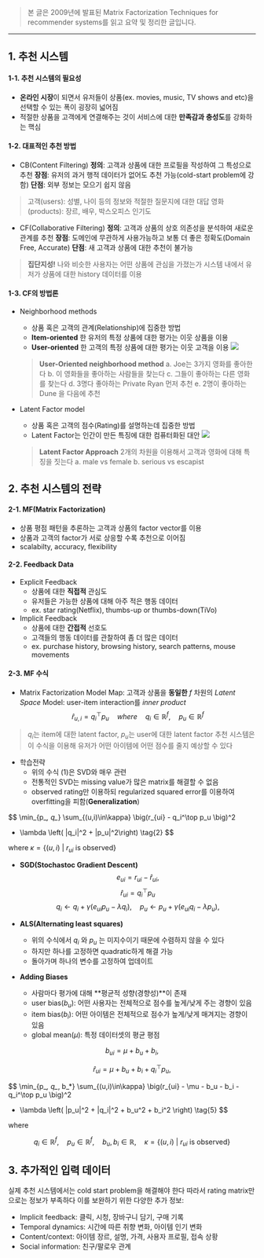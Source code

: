 > 본 글은 2009년에 발표된 Matrix Factorization Techniques for recommender systems를 읽고 요약 및 정리한 글입니다.

___
## 1. 추천 시스템

#### 1-1. 추천 시스템의 필요성

- **온라인 시장**이 되면서 유저들이 상품(ex. movies, music, TV shows and etc)을 선택할 수 있는 폭이 굉장히 넓어짐
- 적절한 상품을 고객에게 연결해주는 것이 서비스에 대한 **만족감과 충성도**를 강화하는 핵심

#### 1-2. 대표적인 추천 방법

- CB(Content Filtering)
**정의**: 고객과 상품에 대한 프로필을 작성하여 그 특성으로 추천 
**장점**: 유저의 과거 행적 데이터가 없어도 추천 가능(cold-start problem에 강함)
**단점**: 외부 정보는 모으기 쉽지 않음
>고객(users): 성별, 나이 등의 정보와 적절한 질문지에 대한 대답
영화(products): 장르, 배우, 박스오피스 인기도
- CF(Collaborative Filtering)
**정의**: 고객과 상품의 상호 의존성을 분석하여 새로운 관계를 추천
**장점**: 도메인에 무관하게 사용가능하고 보통 더 좋은 정확도(Domain Free, Accurate)
**단점**: 새 고객과 상품에 대한 추천이 불가능
> **집단지성!**
나와 비슷한 사용자는 어떤 상품에 관심을 가졌는가
시스템 내에서 유저가 상품에 대한 history 데이터를 이용

#### 1-3. CF의 방법론
- Neighborhood methods
    - 상품 혹은 고객의 관계(Relationship)에 집중한 방법
    - **Item-oriented**
    한 유저의 특정 상품에 대한 평가는 이웃 상품을 이용
    - **User-oriented**
    한 고객의 특정 상품에 대한 평가는 이웃 고객을 이용
    ![](https://velog.velcdn.com/images/smsm8898/post/b484ef1e-3fd4-4665-8e4a-ec8110d8fa58/image.png)
    > **User-Oriented neighborhood method**
    a. Joe는 3가지 영화를 좋아한다
    b. 이 영화들을 좋아하는 사람들을 찾는다
    c. 그들이 좋아하는 다른 영화를 찾는다
    d. 3명다 좋아하는 Private Ryan 먼저 추천
    e. 2명이 좋아하는 Dune 을 다음에 추천

- Latent Factor model
    - 상품 혹은 고객의 점수(Rating)를 설명하는데 집중한 방법
    - Latent Factor는 인간이 만든 특징에 대한 컴퓨터화된 대안
    ![](https://velog.velcdn.com/images/smsm8898/post/f1710954-fbc4-434c-bb13-aec8e241c82c/image.png)
    > **Latent Factor Approach**
    2개의 차원을 이용해서 고객과 영화에 대해 특징을 짓는다
    a. male vs female
    b. serious vs escapist
## 2. 추천 시스템의 전략
#### 2-1. MF(Matrix Factorization)
- 상품 평점 패턴을 추론하는 고객과 상품의 factor vector를 이용
- 상품과 고객의 factor가 서로 상응할 수록 추천으로 이어짐
- scalabilty, accuracy, flexibility
#### 2-2. Feedback Data
- Explicit Feedback
    - 상품에 대한 **직접적** 관심도
    - 유저들은 가능한 상품에 대해 아주 적은 행동 데이터
    - ex. star rating(Netflix), thumbs-up or thumbs-down(TiVo)
- Implicit Feedback
    - 상품에 대한 **간접적** 선호도
    - 고객들의 행동 데이터를 관찰하여 좀 더 많은 데이터
    - ex. purchase history, browsing history, search patterns, mouse movements
#### 2-3. MF 수식
- Matrix Factorization Model
Map: 고객과 상품을 **동일한** $f$ 차원의 _Latent Space_
Model: user-item interaction를 _inner product_
  $$
  \hat r_{u,i} = q_i^\top p_u \tag{1}
  \quad where \quad  q_i \in \mathbb{R}^f, \quad p_u \in \mathbb{R}^f
  $$

> $q_i$는 item에 대한 latent factor, $p_u$는 user에 대한 latent factor
추천 시스템은 이 수식을 이용해 유저가 어떤 아이템에 어떤 점수를 줄지 예상할 수 있다

- 학습전략
    - 위의 수식 (1)은 SVD와 매우 관련
    - 전통적인 SVD는 missing value가 많은 matrix를 해결할 수 없음 
    - observed rating만 이용하되 regularized squared error를 이용하여 overfitting을 피함(**Generalization**)
    
$$
\min_{p_*, q_*}
\sum_{(u,i)\in\kappa} \big(r_{ui} - q_i^\top p_u \big)^2
+ \lambda \left( \|q_i\|^2 + \|p_u\|^2\right) \tag{2}
$$

where $\kappa = \{(u,i)\ |\ r_{ui} \text{ is observed}\}$

- **SGD(Stochastoc Gradient Descent)**
$$
e_{ui} = r_{ui} - \hat r_{ui},
$$
$$
\hat r_{ui} = q_i^\top p_u
$$
$$
q_i \leftarrow q_i + \gamma \big( e_{ui} p_u - \lambda q_i \big),
\quad p_u \leftarrow p_u + \gamma \big( e_{ui} q_i - \lambda p_u \big),
$$

- **ALS(Alternating least squares)**
    - 위의 수식에서 $q_i$ 와 $p_u$ 는 미지수이기 때문에 수렴하지 않을 수 있다
    - 하지만 하나를 고정하면 quadratic하게 해결 가능
    - 돌아가며 하나의 변수를 고정하여 업데이트
    
- **Adding Biases**
    - 사람마다 평가에 대해 **평균적 성향(경향성)**이 존재
    - user bias($b_u$): 어떤 사용자는 전체적으로 점수를 높게/낮게 주는 경향이 있음
    - item bias($b_i$): 어떤 아이템은 전체적으로 점수가 높게/낮게 매겨지는 경향이 있음
    - global mean($\mu$): 특정 데이터셋의 평균 평점

$$
b_{ui} = \mu + b_u + b_i, \tag{3}
$$

$$
\hat r_{ui} = \mu + b_u + b_i + q_i^\top p_u, \tag{4}
$$

$$
\min_{p_*, q_*, b_*} 
\sum_{(u,i)\in\kappa} 
\big(r_{ui} - \mu - b_u - b_i - q_i^\top p_u \big)^2
+ \lambda \left( \|p_u\|^2 + \|q_i\|^2 + b_u^2 + b_i^2 \right) \tag{5}
$$

where  

$$
q_i \in \mathbb{R}^f, \quad p_u \in \mathbb{R}^f, \quad
b_u, b_i \in \mathbb{R}, \quad
\kappa = \{(u,i)\ |\ r_{ui} \text{ is observed}\}
$$

## 3. 추가적인 입력 데이터

실제 추천 시스템에서는 cold start problem을 해결해야 한다
따라서 rating matrix만으로는 정보가 부족하다
이를 보완하기 위한 다양한 추가 정보:

- Implicit feedback: 클릭, 시청, 장바구니 담기, 구매 기록
- Temporal dynamics: 시간에 따른 취향 변화, 아이템 인기 변화
- Content/context: 아이템 장르, 설명, 가격, 사용자 프로필, 접속 상황
- Social information: 친구/팔로우 관계
